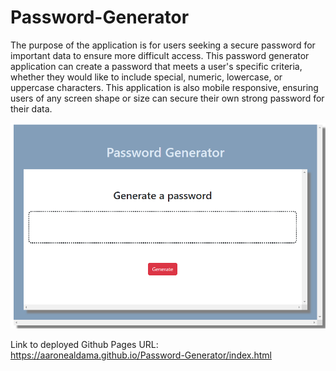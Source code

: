 # Password-Generator
The purpose of the application is for users seeking a secure password for important data to ensure more difficult access. This password generator application can create a password that meets a user's specific criteria, whether they would like to include special, numeric, lowercase, or uppercase characters. This application is also mobile responsive, ensuring users of any screen shape or size can secure their own strong password for their data.

![screenshot](https://github.com/aaronealdama/Password-Generator/blob/master/screenshot.PNG)

Link to deployed Github Pages URL:
https://aaronealdama.github.io/Password-Generator/index.html
